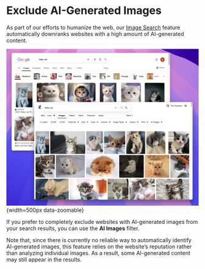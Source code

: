 # Exclude AI-Generated Images

As part of our efforts to humanize the web, our [Image Search](https://kagi.com/images) feature automatically downranks websites with a high amount of AI-generated content.

![Kagi Assistant - Research](./media/kagi_vs_google_image_search.png){width=500px data-zoomable}

If you prefer to completely exclude websites with AI-generated images from your search results, you can use the **AI Images** filter.

Note that, since there is currently no reliable way to automatically identify AI-generated images, this feature relies on the website’s reputation rather than analyzing individual images. As a result, some AI-generated content may still appear in the results.
